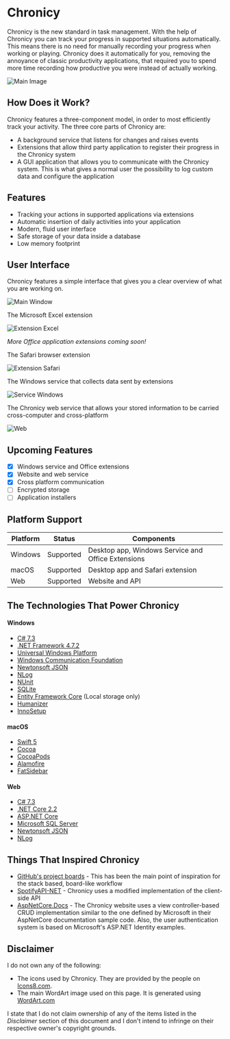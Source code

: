 # Chronicy

Chronicy is the new standard in task management. With the help of Chronicy you can track your progress in supported situations automatically. This means there is no need for manually recording your progress when working or playing. Chronicy does it automatically for you, removing the annoyance of classic productivity applications, that required you to spend more time recording how productive you were instead of actually working.

![Main Image](./Images/Main.png)

## How Does it Work?
Chronicy features a three-component model, in order to most efficiently track your activity. The three core parts of Chronicy are:
- A background service that listens for changes and raises events
- Extensions that allow third party application to register their progress in the Chronicy system
- A GUI application that allows you to communicate with the Chronicy system. This is what gives a normal user the possibility to log custom data and configure the application

## Features
- Tracking your actions in supported applications via extensions
- Automatic insertion of daily activities into your application
- Modern, fluid user interface
- Safe storage of your data inside a database
- Low memory footprint

## User Interface
Chronicy features a simple interface that gives you a clear overview of what you are working on.

![Main Window](./Images/MainWindow.jpg)

The Microsoft Excel extension

![Extension Excel](./Images/ExtensionExcel.jpg)

*More Office application extensions coming soon!*

The Safari browser extension

![Extension Safari](./Images/ExtensionSafari.jpg)

The Windows service that collects data sent by extensions

![Service Windows](./Images/ServiceWindows.jpg)

The Chronicy web service that allows your stored information to be carried cross-computer and cross-platform

![Web](./Images/Website.jpg)

## Upcoming Features
- [x] Windows service and Office extensions
- [x] Website and web service
- [x] Cross platform communication
- [ ] Encrypted storage
- [ ] Application installers

## Platform Support
|   Platform   |    Status    |                Components              |
| ------------ | ------------ | -------------------------------------- |
| Windows      | Supported    | Desktop app, Windows Service and Office Extensions  |
| macOS        | Supported    | Desktop app and Safari extension       |
| Web          | Supported    | Website and API                        |

## The Technologies That Power Chronicy
#### Windows
- [C# 7.3](https://docs.microsoft.com/en-us/dotnet/csharp/whats-new/csharp-7-3)
- [.NET Framework 4.7.2](https://dotnet.microsoft.com/)
- [Universal Windows Platform](https://docs.microsoft.com/en-us/windows/uwp/get-started/universal-application-platform-guide)
- [Windows Communication Foundation](https://docs.microsoft.com/en-us/dotnet/framework/wcf/whats-wcf)
- [Newtonsoft JSON](https://github.com/JamesNK/Newtonsoft.Json)
- [NLog](https://github.com/NLog/NLog)
- [NUnit](https://github.com/nunit/nunit)
- [SQLite](https://github.com/praeclarum/sqlite-net)
- [Entity Framework Core](https://github.com/aspnet/EntityFrameworkCore) (Local storage only)
- [Humanizer](https://github.com/Humanizr/Humanizer)
- [InnoSetup](http://www.jrsoftware.org/isinfo.php)

#### macOS
- [Swift 5](https://swift.org/)
- [Cocoa](https://en.wikipedia.org/wiki/Cocoa_(API))
- [CocoaPods](https://github.com/CocoaPods/CocoaPods)
- [Alamofire](https://github.com/Alamofire/Alamofire)
- [FatSidebar](https://github.com/CleanCocoa/FatSidebar)

#### Web
- [C# 7.3](https://docs.microsoft.com/en-us/dotnet/csharp/whats-new/csharp-7-3)
- [.NET Core 2.2](https://dotnet.microsoft.com/)
- [ASP.NET Core](https://github.com/aspnet/AspNetCore)
- [Microsoft SQL Server](https://www.microsoft.com/en-us/sql-server/sql-server-2017)
- [Newtonsoft JSON](https://github.com/JamesNK/Newtonsoft.Json)
- [NLog](https://github.com/NLog/NLog)

## Things That Inspired Chronicy
- [GitHub's project boards](https://help.github.com/en/articles/about-project-boards) - This has been the main point of inspiration for the stack based, board-like workflow
- [SpotifyAPI-NET](https://github.com/JohnnyCrazy/SpotifyAPI-NET) - Chronicy uses a modified implementation of the client-side API
- [AspNetCore.Docs](https://github.com/aspnet/AspNetCore.Docs) - The Chronicy website uses a view controller-based CRUD implementation similar to the one defined by Microsoft in their AspNetCore documentation sample code. Also, the user authentication system is based on Microsoft's ASP.NET Identity examples.

## Disclaimer
I do not own any of the following:
- The icons used by Chronicy. They are provided by the people on [Icons8.com](https://icons8.com).
- The main WordArt image used on this page. It is generated using [WordArt.com](https://wordart.com)

I state that I do not claim ownership of any of the items listed in the *Disclaimer* section of this document and I don't intend to infringe on their respective owner's copyright grounds.